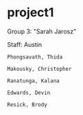 # project1

Group 3: "Sarah Jarosz"

Staff: Austin

    Phongsavath, Thida

    Makousky, Christopher

    Ranatunga, Kalana

    Edwards, Devin

    Resick, Brody